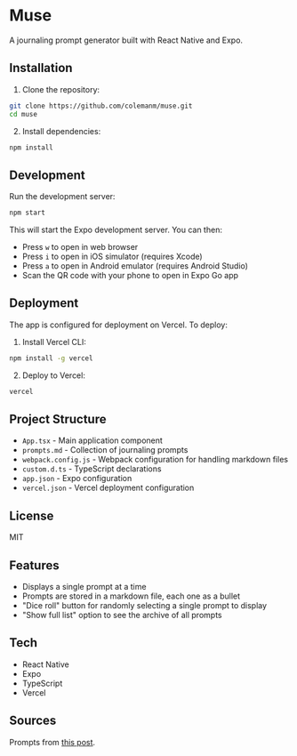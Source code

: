 # Muse

A journaling prompt generator built with React Native and Expo.

## Installation

1. Clone the repository:
```bash
git clone https://github.com/colemanm/muse.git
cd muse
```

2. Install dependencies:
```bash
npm install
```

## Development

Run the development server:
```bash
npm start
```

This will start the Expo development server. You can then:
- Press `w` to open in web browser
- Press `i` to open in iOS simulator (requires Xcode)
- Press `a` to open in Android emulator (requires Android Studio)
- Scan the QR code with your phone to open in Expo Go app

## Deployment

The app is configured for deployment on Vercel. To deploy:

1. Install Vercel CLI:
```bash
npm install -g vercel
```

2. Deploy to Vercel:
```bash
vercel
```

## Project Structure

- `App.tsx` - Main application component
- `prompts.md` - Collection of journaling prompts
- `webpack.config.js` - Webpack configuration for handling markdown files
- `custom.d.ts` - TypeScript declarations
- `app.json` - Expo configuration
- `vercel.json` - Vercel deployment configuration

## License

MIT

## Features

- Displays a single prompt at a time
- Prompts are stored in a markdown file, each one as a bullet
- "Dice roll" button for randomly selecting a single prompt to display
- "Show full list" option to see the archive of all prompts

## Tech

- React Native
- Expo
- TypeScript
- Vercel

## Sources

Prompts from [this post]([text](https://www.reddit.com/r/Journaling/comments/r7bsmz/long_list_of_journal_prompts/)).